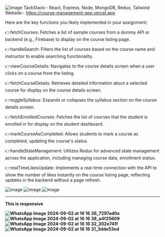 ![image](https://github.com/user-attachments/assets/8e80813f-d6ca-471b-ae00-804670f5dfe0)
TackStack:- React, Express, Node, MongoDB, Redux, Tailwind
<br/>
Website:- https://course-management-app.vercel.app

Here are the key functions you likely implemented in your assignment:

👉fetchCourses: Fetches a list of sample courses from a dummy API or backend (e.g., Firebase) to display on the course listing page.

👉handleSearch: Filters the list of courses based on the course name and instructor to enable searching functionality.

👉viewCourseDetails: Navigates to the course details screen when a user clicks on a course from the listing.

👉fetchCourseDetails: Retrieves detailed information about a selected course for display on the course details screen.

👉toggleSyllabus: Expands or collapses the syllabus section on the course details screen.

👉fetchEnrolledCourses: Fetches the list of courses that the student is enrolled in for display on the student dashboard.

👉markCourseAsCompleted: Allows students to mark a course as completed, updating the course's status.

👉handleStateManagement: Utilizes Redux for advanced state management across the application, including managing course data, enrollment status.

👉realTimeLikesUpdate: Implements a real-time connection with the API to show the number of likes instantly on the course listing page, reflecting updates in the backend without a page refresh.


![image](https://github.com/user-attachments/assets/04655553-c296-4843-a165-1e1e437c53c9)
![image](https://github.com/user-attachments/assets/c1fbd498-2c53-4b1c-9bc8-3db8edef8078)
![image](https://github.com/user-attachments/assets/ca4214be-6f27-440f-9c9e-5844a6cec642)
<hr/>

<b>This is responsive<b/>

![WhatsApp Image 2024-09-02 at 16 16 38_7297ad0a](https://github.com/user-attachments/assets/b9226d73-7ebf-4595-884b-319d8b465207)
![WhatsApp Image 2024-09-02 at 16 16 38_a4f25609](https://github.com/user-attachments/assets/f76f788e-19aa-4d39-9fb1-3cfa72cff1e8)
![WhatsApp Image 2024-09-02 at 16 16 32_302e741f](https://github.com/user-attachments/assets/28666940-1c39-4e89-9db2-1d377a74c67a)
![WhatsApp Image 2024-09-02 at 16 16 31_3dde53ed](https://github.com/user-attachments/assets/7df365f7-c6c8-427f-b916-634d7e56cd09)
